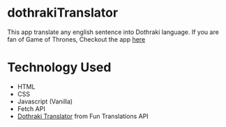 # dothrakiTranslator

This app translate any english sentence into Dothraki language. If you are fan of Game of Thrones,
Checkout the app [here](https://dothraki-translator-653265.netlify.app//)

# Technology Used
 - HTML
 - CSS
 - Javascript (Vanilla)
 - Fetch API
 - [Dothraki Translator](https://funtranslations.com/api/dothraki) from Fun Translations API 
